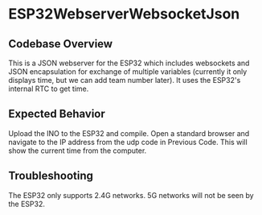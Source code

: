 # ESP32WebserverWebsocketJson

## Codebase Overview
This is a JSON webserver for the ESP32 which includes websockets and JSON encapsulation for exchange of multiple variables (currently it only displays time, but we can add team number later). It uses the ESP32's internal RTC to get time.

## Expected Behavior
Upload the INO to the ESP32 and compile. Open a standard browser and navigate to the IP address from the udp code in Previous Code. This will show the current time from the computer.

## Troubleshooting
The ESP32 only supports 2.4G networks. 5G networks will not be seen by the ESP32.